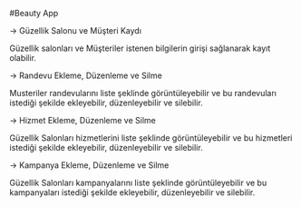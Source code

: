 #Beauty App

-> Güzellik Salonu ve Müşteri Kaydı

Güzellik salonları ve Müşteriler istenen bilgilerin girişi sağlanarak kayıt olabilir.

-> Randevu Ekleme, Düzenleme ve Silme

Musteriler randevularını liste şeklinde görüntüleyebilir ve bu randevuları istediği şekilde ekleyebilir, düzenleyebilir ve silebilir.

-> Hizmet Ekleme, Düzenleme ve Silme

Güzellik Salonları hizmetlerini liste şeklinde görüntüleyebilir ve bu hizmetleri istediği şekilde ekleyebilir, düzenleyebilir ve silebilir.

-> Kampanya Ekleme, Düzenleme ve Silme

Güzellik Salonları kampanyalarını liste şeklinde görüntüleyebilir ve bu kampanyaları istediği şekilde ekleyebilir, düzenleyebilir ve silebilir.
